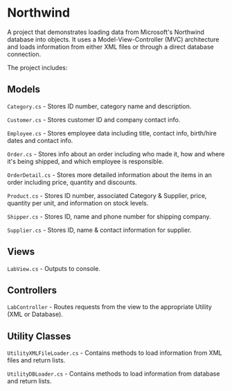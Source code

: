 Northwind
=========

A project that demonstrates loading data from Microsoft's Northwind database into objects. It uses a Model-View-Controller (MVC) architecture and loads information from either XML files or through a direct database connection.

The project includes:

## Models
`Category.cs` - Stores ID number, category name and description.

`Customer.cs` - Stores customer ID and company contact info.

`Employee.cs` - Stores employee data including title, contact info, birth/hire dates and contact info.

`Order.cs` - Stores info about an order including who made it, how and where it's being shipped, and which employee is responsible.

`OrderDetail.cs` - Stores more detailed information about the items in an order including price, quantity and discounts.

`Product.cs` - Stores ID number, associated Category &amp; Supplier, price, quantity per unit, and information on stock levels.

`Shipper.cs` - Stores ID, name and phone number for shipping company.

`Supplier.cs` - Stores ID, name &amp; contact information for supplier. 


## Views
`LabView.cs` - Outputs to console.

## Controllers
`LabController` - Routes requests from the view to the appropriate Utility (XML or Database).

## Utility Classes
`UtilityXMLFileLoader.cs` - Contains methods to load information from XML files and return lists.

`UtilityDBLoader.cs` - Contains methods to load information from database and return lists.
